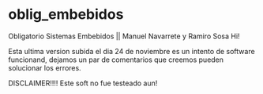 # oblig_embebidos
Obligatorio Sistemas Embebidos || Manuel Navarrete y Ramiro Sosa
Hi!

Esta ultima version subida el dia 24 de noviembre es un intento de software funcionand, dejamos un par de comentarios que creemos pueden solucionar los errores.


DISCLAIMER!!!! Este soft no fue testeado aun!
